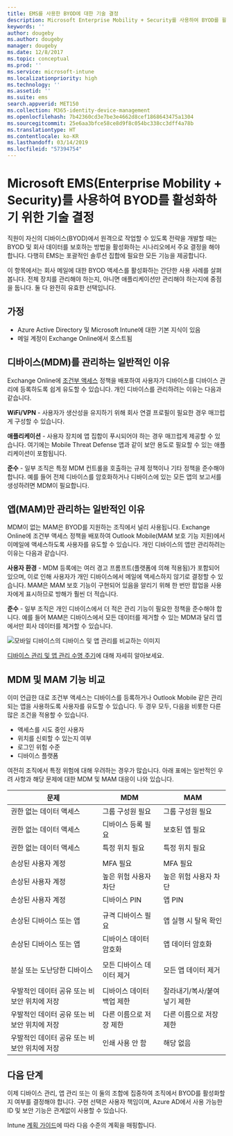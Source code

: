 ```yaml
---
title: EMS를 사용한 BYOD에 대한 기술 결정
description: Microsoft Enterprise Mobility + Security를 사용하여 BYOD를 활성화하고 회사 데이터를 보호하기 위한 주요 기술 결정입니다.
keywords: ''
author: dougeby
ms.author: dougeby
manager: dougeby
ms.date: 12/8/2017
ms.topic: conceptual
ms.prod: ''
ms.service: microsoft-intune
ms.localizationpriority: high
ms.technology: ''
ms.assetid: ''
ms.suite: ems
search.appverid: MET150
ms.collection: M365-identity-device-management
ms.openlocfilehash: 7b42360cd3e7be3e4662d8cef1868643475a1304
ms.sourcegitcommit: 25e6aa3bfce58ce8d9f8c054bc338cc3dff4a78b
ms.translationtype: HT
ms.contentlocale: ko-KR
ms.lasthandoff: 03/14/2019
ms.locfileid: "57394754"
---
```

# <a name="technology-decisions-for-enabling-byod-with-microsoft-enterprise-mobility--security-ems"></a>Microsoft EMS(Enterprise Mobility + Security)를 사용하여 BYOD를 활성화하기 위한 기술 결정

직원이 자신의 디바이스(BYOD)에서 원격으로 작업할 수 있도록 전략을 개발할 때는 BYOD 및 회사 데이터를 보호하는 방법을 활성화하는 시나리오에서 주요 결정을 해야 합니다. 다행히 EMS는 포괄적인 솔루션 집합에 필요한 모든 기능을 제공합니다.  

이 항목에서는 회사 메일에 대한 BYOD 액세스를 활성화하는 간단한 사용 사례를 살펴봅니다. 전체 장치를 관리해야 하는지, 아니면 애플리케이션만 관리해야 하는지에 중점을 둡니다. 둘 다 완전히 유효한 선택입니다.

## <a name="assumptions"></a>가정
* Azure Active Directory 및 Microsoft Intune에 대한 기본 지식이 있음
* 메일 계정이 Exchange Online에서 호스트됨

## <a name="common-reasons-to-manage-the-device-mdm"></a>디바이스(MDM)를 관리하는 일반적인 이유
Exchange Online에 [조건부 액세스](https://docs.microsoft.com/azure/active-directory/active-directory-conditional-access-azure-portal) 정책을 배포하여 사용자가 디바이스를 디바이스 관리에 등록하도록 쉽게 유도할 수 있습니다. 개인 디바이스를 관리하려는 이유는 다음과 같습니다.

**WiFi/VPN** - 사용자가 생산성을 유지하기 위해 회사 연결 프로필이 필요한 경우 매끄럽게 구성할 수 있습니다.

**애플리케이션** - 사용자 장치에 앱 집합이 푸시되어야 하는 경우 매끄럽게 제공할 수 있습니다. 여기에는 Mobile Threat Defense 앱과 같이 보안 용도로 필요할 수 있는 애플리케이션이 포함됩니다.

**준수** - 일부 조직은 특정 MDM 컨트롤을 호출하는 규제 정책이나 기타 정책을 준수해야 합니다. 예를 들어 전체 디바이스를 암호화하거나 디바이스에 있는 모든 앱의 보고서를 생성하려면 MDM이 필요합니다.

## <a name="common-reasons-to-only-manage-the-apps-mam"></a>앱(MAM)만 관리하는 일반적인 이유
MDM이 없는 MAM은 BYOD를 지원하는 조직에서 널리 사용됩니다. Exchange Online에 조건부 액세스 정책을 배포하여 Outlook Mobile(MAM 보호 기능 지원)에서 이메일에 액세스하도록 사용자를 유도할 수 있습니다. 개인 디바이스의 앱만 관리하려는 이유는 다음과 같습니다.

**사용자 환경** - MDM 등록에는 여러 경고 프롬프트(플랫폼에 의해 적용됨)가 포함되어 있으며, 이로 인해 사용자가 개인 디바이스에서 메일에 액세스하지 않기로 결정할 수 있습니다. MAM은 MAM 보호 기능이 구현되어 있음을 알리기 위해 한 번만 팝업을 사용자에게 표시하므로 방해가 훨씬 더 적습니다.

**준수** - 일부 조직은 개인 디바이스에서 더 적은 관리 기능이 필요한 정책을 준수해야 합니다. 예를 들어 MAM은 디바이스에서 모든 데이터를 제거할 수 있는 MDM과 달리 앱에서만 회사 데이터를 제거할 수 있습니다.

![모바일 디바이스의 디바이스 및 앱 관리를 비교하는 이미지](./media/byod-app-device-mgmt.png)

[디바이스 관리 및 앱 관리 수명 주기](introduction-device-app-lifecycles.md)에 대해 자세히 알아보세요.

## <a name="mdm-vs-mam-capability-comparison"></a>MDM 및 MAM 기능 비교
이미 언급한 대로 조건부 액세스는 디바이스를 등록하거나 Outlook Mobile 같은 관리되는 앱을 사용하도록 사용자를 유도할 수 있습니다. 두 경우 모두, 다음을 비롯한 다른 많은 조건을 적용할 수 있습니다.

* 액세스를 시도 중인 사용자
* 위치를 신뢰할 수 있는지 여부
*   로그인 위험 수준
* 디바이스 플랫폼

여전히 조직에서 특정 위험에 대해 우려하는 경우가 많습니다.  아래 표에는 일반적인 우려 사항과 해당 문제에 대한 MDM 및 MAM 대응이 나와 있습니다.

| 문제   |   MDM  |   MAM  |
|------------|--------|--------|
|권한 없는 데이터 액세스 | 그룹 구성원 필요 | 그룹 구성원 필요 |
|권한 없는 데이터 액세스 | 디바이스 등록 필요 | 보호된 앱 필요 |
|권한 없는 데이터 액세스 | 특정 위치 필요 | 특정 위치 필요 |
| | | |
|손상된 사용자 계정| MFA 필요 | MFA 필요|
|손상된 사용자 계정 | 높은 위험 사용자 차단 | 높은 위험 사용자 차단 |
|손상된 사용자 계정 | 디바이스 PIN | 앱 PIN |
| | | |
| 손상된 디바이스 또는 앱 | 규격 디바이스 필요 | 앱 실행 시 탈옥 확인 |
| 손상된 디바이스 또는 앱 | 디바이스 데이터 암호화 | 앱 데이터 암호화 |
| | | |
|분실 또는 도난당한 디바이스 | 모든 디바이스 데이터 제거 | 모든 앱 데이터 제거|
| | | |
| 우발적인 데이터 공유 또는 비보안 위치에 저장 | 디바이스 데이터 백업 제한 | 잘라내기/복사/붙여넣기 제한|
| 우발적인 데이터 공유 또는 비보안 위치에 저장 | 다른 이름으로 저장 제한 | 다른 이름으로 저장 제한 |
|우발적인 데이터 공유 또는 비보안 위치에 저장 | 인쇄 사용 안 함 | 해당 없음|

## <a name="next-steps"></a>다음 단계
이제 디바이스 관리, 앱 관리 또는 이 둘의 조합에 집중하여 조직에서 BYOD를 활성화할지 여부를 결정해야 합니다. 구현 선택은 사용자 책임이며, Azure AD에서 사용 가능한 ID 및 보안 기능은 관계없이 사용할 수 있습니다.  

Intune [계획 가이드](planning-guide.md)에 따라 다음 수준의 계획을 매핑합니다.
